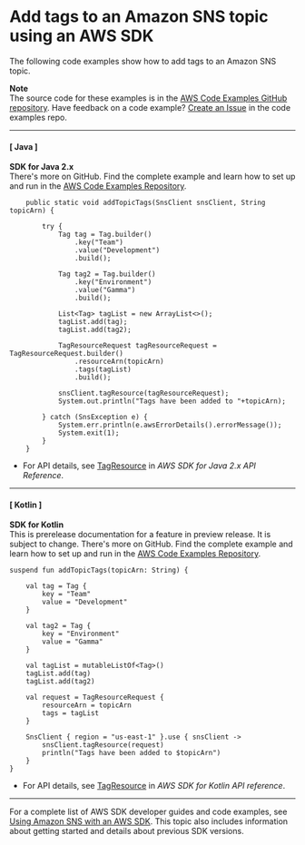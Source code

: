 # Add tags to an Amazon SNS topic using an AWS SDK<a name="example_sns_TagResource_section"></a>

The following code examples show how to add tags to an Amazon SNS topic\.

**Note**  
The source code for these examples is in the [AWS Code Examples GitHub repository](https://github.com/awsdocs/aws-doc-sdk-examples)\. Have feedback on a code example? [Create an Issue](https://github.com/awsdocs/aws-doc-sdk-examples/issues/new/choose) in the code examples repo\. 

------
#### [ Java ]

**SDK for Java 2\.x**  
 There's more on GitHub\. Find the complete example and learn how to set up and run in the [AWS Code Examples Repository](https://github.com/awsdocs/aws-doc-sdk-examples/tree/main/javav2/example_code/sns#readme)\. 
  

```
    public static void addTopicTags(SnsClient snsClient, String topicArn) {

        try {
            Tag tag = Tag.builder()
                .key("Team")
                .value("Development")
                .build();

            Tag tag2 = Tag.builder()
                .key("Environment")
                .value("Gamma")
                .build();

            List<Tag> tagList = new ArrayList<>();
            tagList.add(tag);
            tagList.add(tag2);

            TagResourceRequest tagResourceRequest = TagResourceRequest.builder()
                .resourceArn(topicArn)
                .tags(tagList)
                .build();

            snsClient.tagResource(tagResourceRequest);
            System.out.println("Tags have been added to "+topicArn);

        } catch (SnsException e) {
            System.err.println(e.awsErrorDetails().errorMessage());
            System.exit(1);
        }
    }
```
+  For API details, see [TagResource](https://docs.aws.amazon.com/goto/SdkForJavaV2/sns-2010-03-31/TagResource) in *AWS SDK for Java 2\.x API Reference*\. 

------
#### [ Kotlin ]

**SDK for Kotlin**  
This is prerelease documentation for a feature in preview release\. It is subject to change\.
 There's more on GitHub\. Find the complete example and learn how to set up and run in the [AWS Code Examples Repository](https://github.com/awsdocs/aws-doc-sdk-examples/tree/main/kotlin/services/sns#code-examples)\. 
  

```
suspend fun addTopicTags(topicArn: String) {

    val tag = Tag {
        key = "Team"
        value = "Development"
    }

    val tag2 = Tag {
        key = "Environment"
        value = "Gamma"
    }

    val tagList = mutableListOf<Tag>()
    tagList.add(tag)
    tagList.add(tag2)

    val request = TagResourceRequest {
        resourceArn = topicArn
        tags = tagList
    }

    SnsClient { region = "us-east-1" }.use { snsClient ->
        snsClient.tagResource(request)
        println("Tags have been added to $topicArn")
    }
}
```
+  For API details, see [TagResource](https://github.com/awslabs/aws-sdk-kotlin#generating-api-documentation) in *AWS SDK for Kotlin API reference*\. 

------

For a complete list of AWS SDK developer guides and code examples, see [Using Amazon SNS with an AWS SDK](sdk-general-information-section.md)\. This topic also includes information about getting started and details about previous SDK versions\.